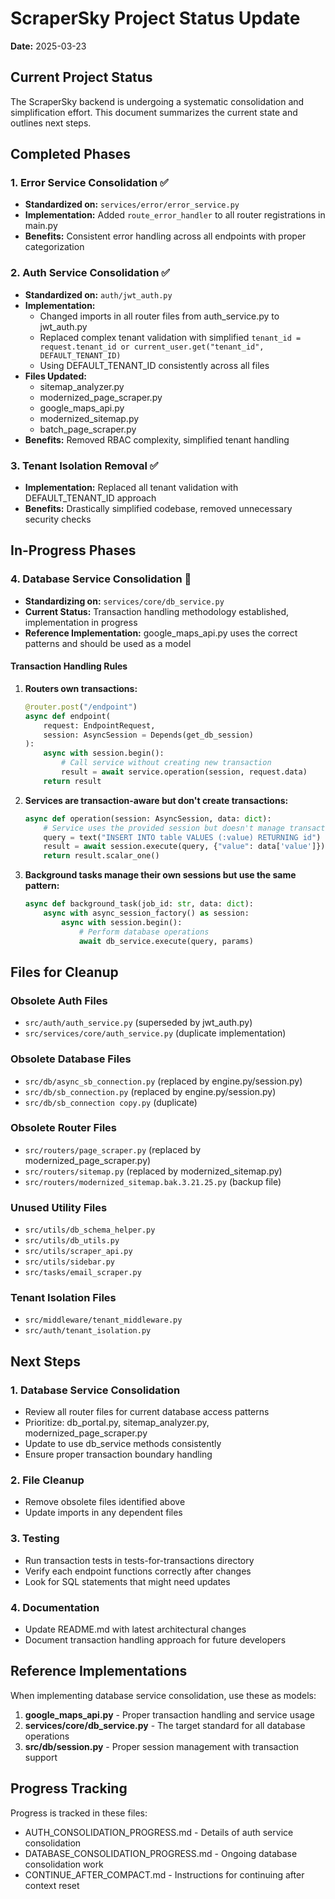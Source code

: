# ScraperSky Project Status Update

**Date:** 2025-03-23

## Current Project Status

The ScraperSky backend is undergoing a systematic consolidation and simplification effort. This document summarizes the current state and outlines next steps.

## Completed Phases

### 1. Error Service Consolidation ✅
- **Standardized on:** `services/error/error_service.py`
- **Implementation:** Added `route_error_handler` to all router registrations in main.py
- **Benefits:** Consistent error handling across all endpoints with proper categorization

### 2. Auth Service Consolidation ✅
- **Standardized on:** `auth/jwt_auth.py` 
- **Implementation:** 
  - Changed imports in all router files from auth_service.py to jwt_auth.py
  - Replaced complex tenant validation with simplified `tenant_id = request.tenant_id or current_user.get("tenant_id", DEFAULT_TENANT_ID)`
  - Using DEFAULT_TENANT_ID consistently across all files
- **Files Updated:**
  - sitemap_analyzer.py
  - modernized_page_scraper.py
  - google_maps_api.py
  - modernized_sitemap.py
  - batch_page_scraper.py
- **Benefits:** Removed RBAC complexity, simplified tenant handling

### 3. Tenant Isolation Removal ✅
- **Implementation:** Replaced all tenant validation with DEFAULT_TENANT_ID approach
- **Benefits:** Drastically simplified codebase, removed unnecessary security checks

## In-Progress Phases

### 4. Database Service Consolidation 🔄
- **Standardizing on:** `services/core/db_service.py`
- **Current Status:** Transaction handling methodology established, implementation in progress
- **Reference Implementation:** google_maps_api.py uses the correct patterns and should be used as a model

#### Transaction Handling Rules

1. **Routers own transactions:**
   ```python
   @router.post("/endpoint")
   async def endpoint(
       request: EndpointRequest,
       session: AsyncSession = Depends(get_db_session)
   ):
       async with session.begin():
           # Call service without creating new transaction
           result = await service.operation(session, request.data)
       return result
   ```

2. **Services are transaction-aware but don't create transactions:**
   ```python
   async def operation(session: AsyncSession, data: dict):
       # Service uses the provided session but doesn't manage transaction
       query = text("INSERT INTO table VALUES (:value) RETURNING id")
       result = await session.execute(query, {"value": data['value']})
       return result.scalar_one()
   ```

3. **Background tasks manage their own sessions but use the same pattern:**
   ```python
   async def background_task(job_id: str, data: dict):
       async with async_session_factory() as session:
           async with session.begin():
               # Perform database operations
               await db_service.execute(query, params)
   ```

## Files for Cleanup

### Obsolete Auth Files
- `src/auth/auth_service.py` (superseded by jwt_auth.py)
- `src/services/core/auth_service.py` (duplicate implementation)

### Obsolete Database Files
- `src/db/async_sb_connection.py` (replaced by engine.py/session.py)
- `src/db/sb_connection.py` (replaced by engine.py/session.py)
- `src/db/sb_connection copy.py` (duplicate)

### Obsolete Router Files
- `src/routers/page_scraper.py` (replaced by modernized_page_scraper.py)
- `src/routers/sitemap.py` (replaced by modernized_sitemap.py)
- `src/routers/modernized_sitemap.bak.3.21.25.py` (backup file)

### Unused Utility Files
- `src/utils/db_schema_helper.py`
- `src/utils/db_utils.py`
- `src/utils/scraper_api.py`
- `src/utils/sidebar.py`
- `src/tasks/email_scraper.py`

### Tenant Isolation Files
- `src/middleware/tenant_middleware.py`
- `src/auth/tenant_isolation.py`

## Next Steps

### 1. Database Service Consolidation
- Review all router files for current database access patterns
- Prioritize: db_portal.py, sitemap_analyzer.py, modernized_page_scraper.py
- Update to use db_service methods consistently
- Ensure proper transaction boundary handling

### 2. File Cleanup
- Remove obsolete files identified above
- Update imports in any dependent files

### 3. Testing
- Run transaction tests in tests-for-transactions directory
- Verify each endpoint functions correctly after changes
- Look for SQL statements that might need updates

### 4. Documentation
- Update README.md with latest architectural changes
- Document transaction handling approach for future developers

## Reference Implementations

When implementing database service consolidation, use these as models:

1. **google_maps_api.py** - Proper transaction handling and service usage
2. **services/core/db_service.py** - The target standard for all database operations
3. **src/db/session.py** - Proper session management with transaction support

## Progress Tracking

Progress is tracked in these files:
- AUTH_CONSOLIDATION_PROGRESS.md - Details of auth service consolidation
- DATABASE_CONSOLIDATION_PROGRESS.md - Ongoing database consolidation work
- CONTINUE_AFTER_COMPACT.md - Instructions for continuing after context reset